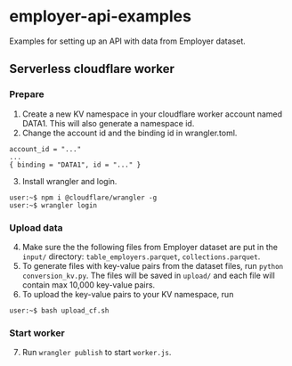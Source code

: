 # employer-api-examples  
  
Examples for setting up an API with data from Employer dataset.  

  
## Serverless cloudflare worker
  
### Prepare  
  
1. Create a new KV namespace in your cloudflare worker account named DATA1. This will also generate a namespace id. 
2. Change the account id and the binding id in wrangler.toml.
```
account_id = "..."
...
{ binding = "DATA1", id = "..." }
```
3. Install wrangler and login.
```shell  
user:~$ npm i @cloudflare/wrangler -g
user:~$ wrangler login
```  
### Upload data

4. Make sure the the following files from Employer dataset are put in the `input/` directory: `table_employers.parquet`, `collections.parquet`.
5. To generate files with key-value pairs from the dataset files, run `python conversion_kv.py`. The files will be saved in `upload/` and each file will contain max 10,000 key-value pairs. 
6. To upload the key-value pairs to your KV namespace, run 
```shell 
user:~$ bash upload_cf.sh
```

### Start worker
7. Run `wrangler publish` to start  `worker.js`.
